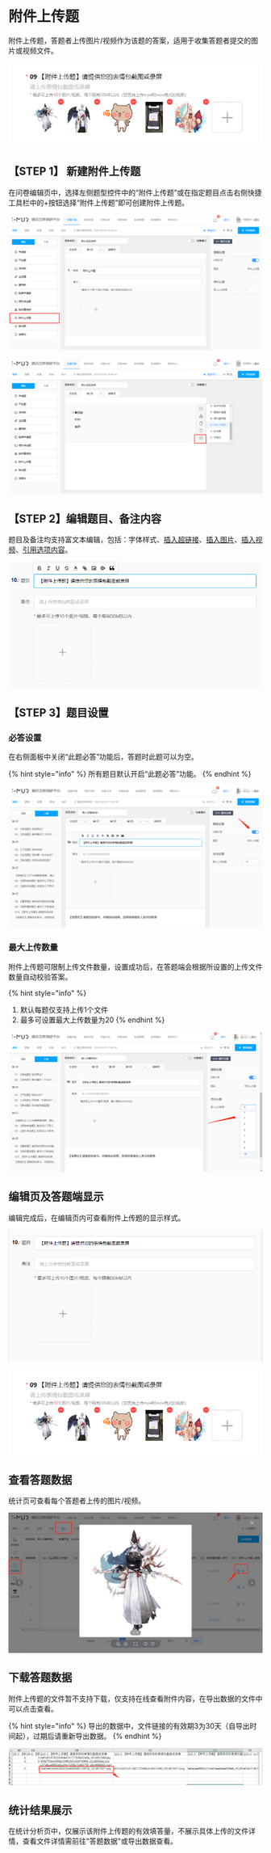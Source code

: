 # 附件上传题

附件上传题，答题者上传图片/视频作为该题的答案，适用于收集答题者提交的图片或视频文件。

![附件上传题](<../.gitbook/assets/image (631).png>)

## 【STEP 1】 新建附件上传题

在问卷编辑页中，选择左侧题型控件中的“附件上传题”或在指定题目点击右侧快捷工具栏中的+按钮选择“附件上传题”即可创建附件上传题。

![通过“题型”控件新建附件上传题](<../.gitbook/assets/image (38).png>)

![在指定题目下方新建附件上传题](<../.gitbook/assets/image (670).png>)

## 【STEP 2】编辑题目、备注内容

题目及备注均支持富文本编辑，包括：字体样式、[插入超链接](../cao-zuo-zhi-yin/wen-juan-bian-ji/cha-ru-chao-lian-jie.md)、[插入图片](../cao-zuo-zhi-yin/wen-juan-bian-ji/cha-ru-tu-pian.md)、[插入视频](../cao-zuo-zhi-yin/wen-juan-bian-ji/cha-ru-shi-pin.md)、[引用选项内容](../cao-zuo-zhi-yin/wen-juan-bian-ji/nei-rong-yin-yong.md)。

![附件上传题内容编辑](<../.gitbook/assets/image (450).png>)

## 【STEP 3】题目设置

### 必答设置

在右侧面板中关闭“此题必答”功能后，答题时此题可以为空。

{% hint style="info" %}
所有题目默认开启“此题必答”功能。
{% endhint %}

![必答设置](<../.gitbook/assets/image (174).png>)

### 最大上传数量

附件上传题可限制上传文件数量，设置成功后，在答题端会根据所设置的上传文件数量自动校验答案。

{% hint style="info" %}
1. 默认每题仅支持上传1个文件
2. 最多可设置最大上传数量为20
{% endhint %}

![最大上传数量](<../.gitbook/assets/image (435).png>)

## 编辑页及答题端显示

编辑完成后，在编辑页内可查看附件上传题的显示样式。

![编辑页内的附件上传题显示](<../.gitbook/assets/image (767).png>)

![答题端的附件上传题显示](<../.gitbook/assets/image (541).png>)

## 查看答题数据

统计页可查看每个答题者上传的图片/视频。

![查看答题数据](<../.gitbook/assets/image (187).png>)

## 下载答题数据

附件上传题的文件暂不支持下载，仅支持在线查看附件内容，在导出数据的文件中可以点击查看。

{% hint style="info" %}
导出的数据中，文件链接的有效期3为30天（自导出时间起），过期后请重新导出数据。
{% endhint %}

![点击即可查看附件内容](<../.gitbook/assets/image (736).png>)

## 统计结果展示

在统计分析页中，仅展示该附件上传题的有效填答量，不展示具体上传的文件详情，查看文件详情需前往"答题数据"或导出数据查看。

